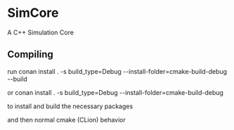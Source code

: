 # SimCore
A C++ Simulation Core

## Compiling

run
conan install . -s build_type=Debug --install-folder=cmake-build-debug --build


or
conan install . -s build_type=Debug --install-folder=cmake-build-debug

to install and build the necessary packages

and then normal cmake (CLion) behavior